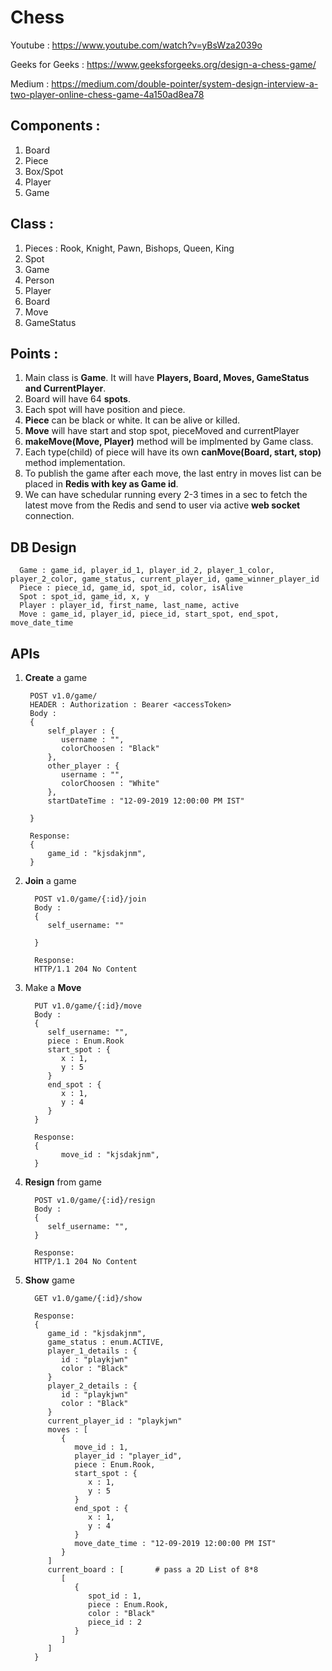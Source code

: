 # Chess

Youtube : https://www.youtube.com/watch?v=yBsWza2039o

Geeks for Geeks : https://www.geeksforgeeks.org/design-a-chess-game/

Medium : https://medium.com/double-pointer/system-design-interview-a-two-player-online-chess-game-4a150ad8ea78

## Components :
1. Board
2. Piece
3. Box/Spot
4. Player
5. Game 

## Class : 
1. Pieces : Rook, Knight, Pawn, Bishops, Queen, King
2. Spot
3. Game 
4. Person
5. Player
7. Board
7. Move 
8. GameStatus

## Points : 
1. Main class is **Game**. It will have **Players, Board, Moves, GameStatus and CurrentPlayer**.
2. Board will have 64 **spots**. 
3. Each spot will have position and piece.
4. **Piece** can be black or white. It can be alive or killed.
5. **Move** will have start and stop spot, pieceMoved and currentPlayer
6. **makeMove(Move, Player)** method will be implmented by Game class.
7. Each type(child) of piece will have its own **canMove(Board, start, stop)** method implementation.
8. To publish the game after each move, the last entry in moves list can be placed in **Redis with key as Game id**.
9. We can have schedular running every 2-3 times in a sec to fetch the latest move from the Redis and send to user via 
   active **web socket** connection.

## DB Design

      Game : game_id, player_id_1, player_id_2, player_1_color, player_2_color, game_status, current_player_id, game_winner_player_id
      Piece : piece_id, game_id, spot_id, color, isAlive
      Spot : spot_id, game_id, x, y
      Player : player_id, first_name, last_name, active
      Move : game_id, player_id, piece_id, start_spot, end_spot, move_date_time

## APIs 

1. **Create** a game

        POST v1.0/game/
        HEADER : Authorization : Bearer <accessToken>
        Body : 
        {
            self_player : {
               username : "",
               colorChoosen : "Black"
            },
            other_player : {
               username : "",
               colorChoosen : "White"
            },
            startDateTime : "12-09-2019 12:00:00 PM IST"

        } 

        Response:
        {
            game_id : "kjsdakjnm",
        }

2. **Join** a game

         POST v1.0/game/{:id}/join
         Body : 
         {
            self_username: ""

         } 

         Response:
         HTTP/1.1 204 No Content

3. Make a **Move**

         PUT v1.0/game/{:id}/move
         Body : 
         {
            self_username: "",
            piece : Enum.Rook
            start_spot : {
               x : 1,
               y : 5
            }
            end_spot : {
               x : 1,
               y : 4
            }
         } 

         Response:
         {
               move_id : "kjsdakjnm",
         }

4. **Resign** from game

         POST v1.0/game/{:id}/resign
         Body : 
         {
            self_username: "",
         }

         Response:
         HTTP/1.1 204 No Content

5. **Show** game

         GET v1.0/game/{:id}/show

         Response:
         {
            game_id : "kjsdakjnm",
            game_status : enum.ACTIVE,
            player_1_details : {
               id : "playkjwn"
               color : "Black"
            }
            player_2_details : {
               id : "playkjwn"
               color : "Black"
            }
            current_player_id : "playkjwn"
            moves : [
               {
                  move_id : 1,
                  player_id : "player_id",
                  piece : Enum.Rook,
                  start_spot : {
                     x : 1,
                     y : 5
                  }
                  end_spot : {
                     x : 1,
                     y : 4
                  }
                  move_date_time : "12-09-2019 12:00:00 PM IST"
               }
            ]
            current_board : [       # pass a 2D List of 8*8 
               [
                  {
                     spot_id : 1,
                     piece : Enum.Rook,
                     color : "Black"
                     piece_id : 2
                  }
               ]
            ]
         }





